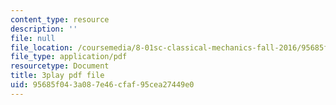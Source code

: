 ```yaml
---
content_type: resource
description: ''
file: null
file_location: /coursemedia/8-01sc-classical-mechanics-fall-2016/95685f043a087e46cfaf95cea27449e0_n1cXiw3s72k.pdf
file_type: application/pdf
resourcetype: Document
title: 3play pdf file
uid: 95685f04-3a08-7e46-cfaf-95cea27449e0
---
```


